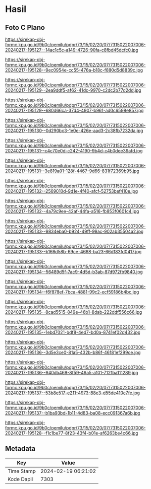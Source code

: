# Hasil

## Foto C Plano

https://sirekap-obj-formc.kpu.go.id/9b0c/pemilu/pdpr/73/15/02/20/07/7315022007006-20240217-195127--14ac1c5c-a149-4726-90fa-c8fbd45dcfc0.jpg

https://sirekap-obj-formc.kpu.go.id/9b0c/pemilu/pdpr/73/15/02/20/07/7315022007006-20240217-195128--9ec0954e-cc55-476a-b18c-f880d5d8839c.jpg

https://sirekap-obj-formc.kpu.go.id/9b0c/pemilu/pdpr/73/15/02/20/07/7315022007006-20240217-195129--2ea9ddf5-af62-41dc-9970-c2dc2b77d2dd.jpg

https://sirekap-obj-formc.kpu.go.id/9b0c/pemilu/pdpr/73/15/02/20/07/7315022007006-20240217-195129--680d66ca-37d4-4907-b961-ad0c6598e857.jpg

https://sirekap-obj-formc.kpu.go.id/9b0c/pemilu/pdpr/73/15/02/20/07/7315022007006-20240217-195130--0d290bc3-1e0e-426e-aad3-2c38fb7232da.jpg

https://sirekap-obj-formc.kpu.go.id/9b0c/pemilu/pdpr/73/15/02/20/07/7315022007006-20240217-195131--c4c70e0d-c242-4190-9b4d-c4b0dee39afd.jpg

https://sirekap-obj-formc.kpu.go.id/9b0c/pemilu/pdpr/73/15/02/20/07/7315022007006-20240217-195131--3e819a01-128f-4467-9d66-831f72369b95.jpg

https://sirekap-obj-formc.kpu.go.id/9b0c/pemilu/pdpr/73/15/02/20/07/7315022007006-20240217-195132--2569010d-9d1e-4f40-afcf-52753bef410e.jpg

https://sirekap-obj-formc.kpu.go.id/9b0c/pemilu/pdpr/73/15/02/20/07/7315022007006-20240217-195132--4a79c9ee-42af-44fa-a516-fb853f0601c4.jpg

https://sirekap-obj-formc.kpu.go.id/9b0c/pemilu/pdpr/73/15/02/20/07/7315022007006-20240217-195133--9834eba0-b924-49ff-99ac-902ab35504a2.jpg

https://sirekap-obj-formc.kpu.go.id/9b0c/pemilu/pdpr/73/15/02/20/07/7315022007006-20240217-195133--b166d58b-69ce-4688-ba23-66d183fd0417.jpg

https://sirekap-obj-formc.kpu.go.id/9b0c/pemilu/pdpr/73/15/02/20/07/7315022007006-20240217-195134--56489d5f-7ac9-4d5d-b3ab-87d972fb9840.jpg

https://sirekap-obj-formc.kpu.go.id/9b0c/pemilu/pdpr/73/15/02/20/07/7315022007006-20240217-195134--f6f878ef-7bca-4881-99c2-ecf59186b4bc.jpg

https://sirekap-obj-formc.kpu.go.id/9b0c/pemilu/pdpr/73/15/02/20/07/7315022007006-20240217-195135--8cad5515-849e-46b1-8dab-222ddf556c66.jpg

https://sirekap-obj-formc.kpu.go.id/9b0c/pemilu/pdpr/73/15/02/20/07/7315022007006-20240217-195135--1ebd7021-bdf8-4ed7-bd0a-8741ef02d432.jpg

https://sirekap-obj-formc.kpu.go.id/9b0c/pemilu/pdpr/73/15/02/20/07/7315022007006-20240217-195136--3d5e3ce0-81a5-432b-b86f-46181ef299ce.jpg

https://sirekap-obj-formc.kpu.go.id/9b0c/pemilu/pdpr/73/15/02/20/07/7315022007006-20240217-195136--940db468-8f59-49a5-a101-7121ba111289.jpg

https://sirekap-obj-formc.kpu.go.id/9b0c/pemilu/pdpr/73/15/02/20/07/7315022007006-20240217-195137--53b8e517-e211-4973-88e3-d55de410c7fe.jpg

https://sirekap-obj-formc.kpu.go.id/9b0c/pemilu/pdpr/73/15/02/20/07/7315022007006-20240217-195137--b1ba93bd-1b11-4d83-ba08-ecc091367a6b.jpg

https://sirekap-obj-formc.kpu.go.id/9b0c/pemilu/pdpr/73/15/02/20/07/7315022007006-20240217-195128--f1c1be77-8f23-43f4-b01e-af6263be4c66.jpg


## Metadata

| Key        | Value               |
| ---------- | ------------------- |
| Time Stamp | 2024-02-19 06:21:02 |
| Kode Dapil | 7303                |



